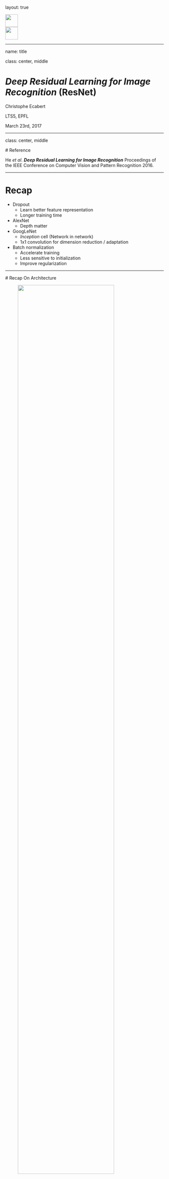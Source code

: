 layout: true

<div class="lts5-logo"> <img src="../Common/lts5_logo.svg" style="height: 40px;"></div>

<div class="epfl-logo"> <img src="../Common/epfl_logo.svg" style="height: 40px;"></div>

---

name: title

class: center, middle

# *Deep Residual Learning for Image Recognition* (ResNet)

Christophe Ecabert

LTS5, EPFL

March 23rd, 2017 

---

class: center, middle

# Reference

He *et al*. 	***Deep Residual Learning for Image Recognition*** Proceedings of the IEEE Conference on Computer Vision and Pattern Recognition 2016.

---

# Recap

- Dropout	
    - Learn better feature representation
    - Longer training time
- AlexNet 
    - Depth matter
- GoogLeNet 
    - _Inception_ cell (Network in network)
    - 1x1 convolution for dimension reduction / adaptation
- Batch normalization
    - Accelerate training
    - Less sensitive to initialization 
    - Improve regularization 

---

# Recap On Architecture
<figure>
<img src="figures/arch_net.png" style="width:85%;"/>
<figcaption>AlexNet (8 layers), VGG19 (19 layers), GoogLeNet (22 layers)</figcaption>
</figure>

---
# Exploding / Vanishing signals

- Single layer model 
  `$$ \mathbf{x}_ l = f(\mathbf{y}_{l-1}) $$`
  `$$ \mathbf{y}_l = \mathbf{W}_l \mathbf{x}_l + \mathbf{b}_l $$`

- Single layer with ReLU activation function
  `$$ Var[y_l] = \frac{1}{2} n_l Var[w_l] Var[y_{l-1}] $$`

- With `$L$` layers 
  `$$ Var[y_l] = Var[y_1] \left( \prod_{l=2}^L \frac{1}{2} n_l Var[w_l] \right) $$`

He _et al_. _Delving Deep into Rectifiers: Surpassing Human-Level Performance on ImageNet Classification_ (2015)

---
# Initialization

- Weight distribution requirements
  `$$\frac{1}{2} n_l Var[w_l] = 1, \quad \forall l $$`

Therefore weight are initialized with zero mean gaussian noise with a standard deviation of `$\sigma_l = \sqrt{2 /n_l}$` and `$\mathbf{b}_l = 0$`.
For the first layer, `$n_1 Var[w_1] = 1$` should hold as well.

<figure>
<img src="figures/convergence_init.png" style="width:85%;"/>
<figcaption>The convergence of a 22-layer and 30-layer model with ReLU.</figcaption>
</figure>

---
# Learning Better Network - Stacking layers

- Adding layers exposes a degradation problem, the accuracy decreases as the depth increases.
- Such degradation *is not caused by overfitting*.
- Considering the following experiment :
    - Train two networks, one shallow (*18 layers*) and one deep (*34 layers*).

<figure>
<img src="figures/experiment_setup.png" style="width:85%;"/>
<figcaption>Experimental Setup</figcaption>
</figure>

---
# Degradation problem

- Issues
    - Richer solution space
    - Solver can not find the solution when going deeper

- The deeper network should, in the worst case, have same performance as the shallow one since it exists a solution where the extra layers are identities (*i.e. same as shallow network*).

<figure>
<img src="figures/imagenet_train_plain.png" style="width:55%;">
<figcaption>Training on ImageNet</figcaption>
</figure>

---

# Deep Residual Network

- **Plain** vs **Residuel** Network

<figure>
<img src="figures/plain_vs_res.png" style="width:70%"/>
<figcaption>Mapping lerning : Plain vs Residual</figcaption>
</figure>

- Design motivation
    - All *3x3* convolution or paired with *1x1*.
    - Feature maps size halfed, number of filter doubled (*preserves time complexity*).
    - No max-pooling, play with filter stride.
    - End with global average pooling layer + single fully connected.

---
# Training

<figure>
<img src="figures/experiment_setup_res.png" style="width:80%"/>
<figcaption>Residual Architecture</figcaption>
</figure>

<figure>
<img src="figures/imagenet_train_res.png" style="width:55%"/>
<figcaption>Training on ImageNet</figcaption>
</figure>

---
# Going Even Deeper

<figure>
<img src="figures/deep_res_cell.png" style="width:80%"/>
<figcaption>Deeper residual function `$\mathcal{F}$` for ImageNet</figcaption>
</figure>

---

# ResNet Architecture 
<figure>
<img src="figures/architecture_res.png" style="width:80%"/>
<figcaption>Deeper Architecture</figcaption>
</figure>

---
# Smooth Propagation Forward / Backward

- Plain network, multiplicative process.
  `$$ x_{L} = \prod_{i = l}^{L - 1} W_{i} x_{l} $$`

- Residual network, cumulative process.
  `$$ x_L = x_l + \sum_{i = l}^{L-1} F(x_i) $$`

---
# Results

- Training process
    - Data augmentation (*random crop, scale augmentation, ...*)
    - Per-pixel mean subtraction
    - Color augmentation (*PCA on RGB, add multipules of principal components*)
    - Batch Normalization after **each** convolution and **before** activation function
    - Weights initialization with proper standard deviation accroding to ReLU.
    - Train from scratch with standard *SGD*.

---
# Results

| Method                 | Top 5% error |
| :--------------------- | :----------: |
| VGG (*ILSVRC14*)       |     8.43     |
| GoogLeNet (*ILSVRC14*) |     7.89     |
| VGG (*v5*)             |     7.1      |
| BN-Inception           |     5.81     |
| ResNet-50              |     5.25     |
| ResNet-101             |     4.60     |
| ResNet-152             |   **4.49**   |
Error rate of single-model on the ImageNet validation set.

---
# Results

| Method                 | Top 5% error |
| :--------------------- | :----------: |
| VGG (*ILSVRC14*)       |     7.32     |
| GoogLeNet (*ILSVRC14*) |     6.66     |
| VGG (*v5*)             |     6.80     |
| BN-Inception           |     4.82     |
| ResNet (*ILSVRC15*)    |   **3.57**   |

:Error rate of ensembles on the *ImageNet* test set.

---
# Results

<figure>
<img src="figures/imagenet_result.png" style="width:80%"/>
<figcaption>Results on ImageNet</figcaption>
</figure>

---
# Conclusions

- Residual architecture
    - Even with very deep structure, it has smaller complexity than plain network (*i.e. VGG*)
    - Features of any layers are additive outcomes 
    - Enables smooth forward/backward propagation
    - Greatly eases the optimization of the model